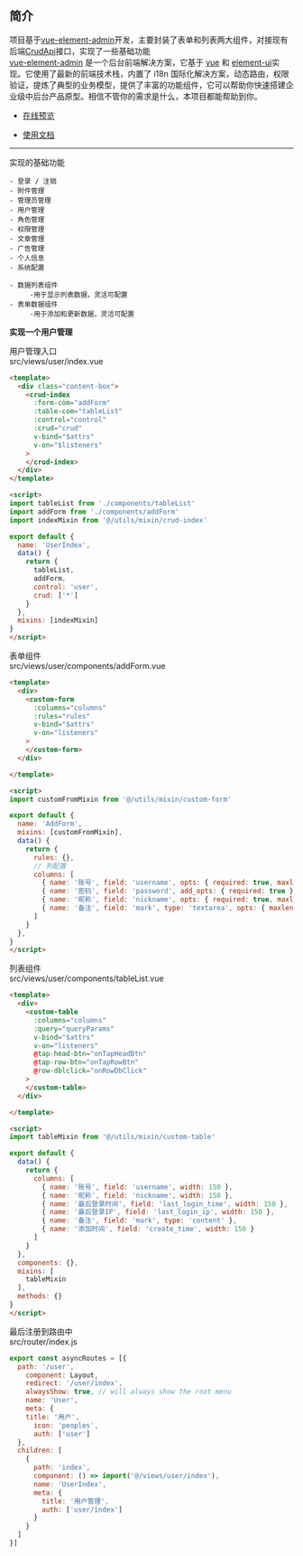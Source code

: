 

## 简介
项目基于[vue-element-admin](https://panjiachen.github.io/vue-element-admin)开发，主要封装了表单和列表两大组件，对接现有后端[CrudApi](https://github.com/vito-97/crudapi)接口，实现了一些基础功能<br>
[vue-element-admin](https://panjiachen.github.io/vue-element-admin) 是一个后台前端解决方案，它基于 [vue](https://github.com/vuejs/vue) 和 [element-ui](https://github.com/ElemeFE/element)实现。它使用了最新的前端技术栈，内置了 i18n 国际化解决方案，动态路由，权限验证，提炼了典型的业务模型，提供了丰富的功能组件，它可以帮助你快速搭建企业级中后台产品原型。相信不管你的需求是什么，本项目都能帮助到你。

- [在线预览](https://panjiachen.github.io/vue-element-admin)

- [使用文档](https://panjiachen.github.io/vue-element-admin-site/zh/)


----
实现的基础功能
```
- 登录 / 注销
- 附件管理
- 管理员管理
- 用户管理
- 角色管理
- 权限管理
- 文章管理
- 广告管理
- 个人信息
- 系统配置

- 数据列表组件
     -用于显示列表数据，灵活可配置
- 表单数据组件
     -用于添加和更新数据，灵活可配置
```

**实现一个用户管理**

用户管理入口<br>
src/views/user/index.vue
```html
<template>
  <div class="content-box">
    <crud-index
      :form-com="addForm"
      :table-com="tableList"
      :control="control"
      :crud="crud"
      v-bind="$attrs"
      v-on="$listeners"
    >
    </crud-index>
  </div>
</template>

<script>
import tableList from './components/tableList'
import addForm from './components/addForm'
import indexMixin from '@/utils/mixin/crud-index'

export default {
  name: 'UserIndex',
  data() {
    return {
      tableList,
      addForm,
      control: 'user',
      crud: ['*']
    }
  },
  mixins: [indexMixin]
}
</script>
```
表单组件<br>
src/views/user/components/addForm.vue
```html
<template>
  <div>
    <custom-form
      :columns="columns"
      :rules="rules"
      v-bind="$attrs"
      v-on="listeners"
    >
    </custom-form>
  </div>

</template>

<script>
import customFromMixin from '@/utils/mixin/custom-form'

export default {
  name: 'AddForm',
  mixins: [customFromMixin],
  data() {
    return {
      rules: {},
      // 列配置
      columns: [
        { name: '账号', field: 'username', opts: { required: true, maxlength: 20 } },
        { name: '密码', field: 'password', add_opts: { required: true } },
        { name: '昵称', field: 'nickname', opts: { required: true, maxlength: 20 } },
        { name: '备注', field: 'mark', type: 'textarea', opts: { maxlength: 120 } }
      ]
    }
  },
}
</script>

```
列表组件<br>
src/views/user/components/tableList.vue
```html
<template>
  <div>
    <custom-table
      :columns="columns"
      :query="queryParams"
      v-bind="$attrs"
      v-on="listeners"
      @tap-head-btn="onTapHeadBtn"
      @tap-row-btn="onTapRowBtn"
      @row-dblclick="onRowDbClick"
    >
    </custom-table>
  </div>

</template>

<script>
import tableMixin from '@/utils/mixin/custom-table'

export default {
  data() {
    return {
      columns: [
        { name: '账号', field: 'username', width: 150 },
        { name: '昵称', field: 'nickname', width: 150 },
        { name: '最后登录时间', field: 'last_login_time', width: 150 },
        { name: '最后登录IP', field: 'last_login_ip', width: 150 },
        { name: '备注', field: 'mark', type: 'content' },
        { name: '添加时间', field: 'create_time', width: 150 }
      ]
    }
  },
  components: {},
  mixins: [
    tableMixin
  ],
  methods: {}
}
</script>
```
最后注册到路由中<br>
src/router/index.js
```javascript
export const asyncRoutes = [{
  path: '/user',
    component: Layout,
    redirect: '/user/index',
    alwaysShow: true, // will always show the root menu
    name: 'User',
    meta: {
    title: '用户',
      icon: 'peoples',
      auth: ['user']
  },
  children: [
    {
      path: 'index',
      component: () => import('@/views/user/index'),
      name: 'UserIndex',
      meta: {
        title: '用户管理',
        auth: ['user/index']
      }
    }
  ]
}]
```